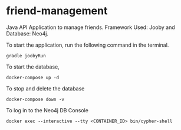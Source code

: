 # friend-management
Java API Application to manage friends. Framework Used: Jooby and Database: Neo4j.

To start the application, run the following command in the terminal.

```
gradle joobyRun
```
To start the database,
```
docker-compose up -d
```
To stop and delete the database
```
docker-compose down -v
```
To log in to the Neo4j DB Console

```
docker exec --interactive --tty <CONTAINER_ID> bin/cypher-shell
```